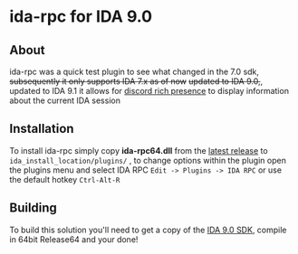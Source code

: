 # ida-rpc for IDA 9.0

## About
ida-rpc was a quick test plugin to see what changed in the 7.0 sdk, ~~subsequently it only supports IDA 7.x as of now~~ ~~updated to IDA 9.0,~~, updated to IDA 9.1 
it allows for [discord rich presence](https://discordapp.com/rich-presence) to display information about the current IDA session

## Installation
To install ida-rpc simply copy **ida-rpc64.dll** from the [latest release](https://github.com/shikataganaii/ida-rpc-ida9/releases) to ```ida_install_location/plugins/``` ,
to change options within the plugin open the plugins menu and select IDA RPC ```Edit -> Plugins -> IDA RPC``` or use the default hotkey ```Ctrl-Alt-R```

## Building
To build this solution you'll need to get a copy of the [IDA 9.0 SDK](https://web.archive.org/web/20240810011401if_/https://out5.hex-rays.com/beta90_6ba923/idasdk90.zip), compile in 64bit Release64 and your done!


